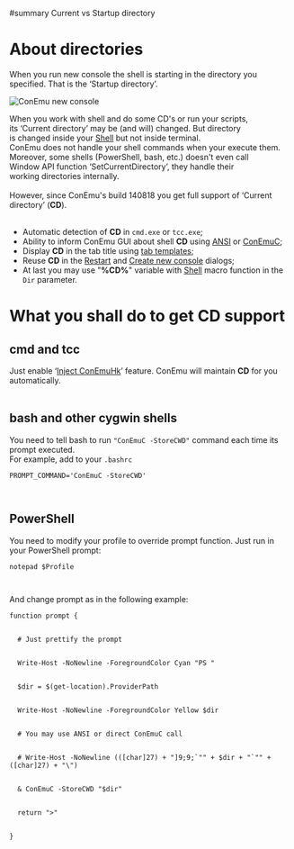 ﻿#summary Current vs Startup directory



# About directories #

When you run new console the shell is starting in the directory you specified.
That is the ‘Startup directory’.

<img src='http://conemu-maximus5.googlecode.com/svn/files/ConEmuCreate.png' alt='ConEmu new console' title='ConEmu confirmation of new console creation'>

When you work with shell and do some CD's or run your scripts,<br>
its ‘Current directory’ may be (and will) changed. But directory<br>
is changed inside your <a href='TerminalVsShell.md'>Shell</a> but not inside terminal.<br>
ConEmu does not handle your shell commands when your execute them.<br>
Moreover, some shells (PowerShell, bash, etc.) doesn't even call<br>
Window API function ‘SetCurrentDirectory’, they handle their<br>
working directories internally.<br>
<br>
However, since ConEmu's build 140818 you get full support of ‘Current directory’ (<b>CD</b>).<br>
<br>
<ul><li>Automatic detection of <b>CD</b> in <code>cmd.exe</code> or <code>tcc.exe</code>;<br>
</li><li>Ability to inform ConEmu GUI about shell <b>CD</b> using <a href='http://conemu.github.io/en/AnsiEscapeCodes.html'>ANSI</a> or <a href='http://conemu.github.io/en/ConEmuC.html'>ConEmuC</a>;<br>
</li><li>Display <b>CD</b> in the tab title using <a href='http://conemu.github.io/en/SettingsTabBar.html'>tab templates</a>;<br>
</li><li>Reuse <b>CD</b> in the <a href='RestartTab.md'>Restart</a> and <a href='http://conemu.github.io/en/LaunchNewTab.html'>Create new console</a> dialogs;<br>
</li><li>At last you may use "<b>%CD%</b>" variable with <a href='http://conemu.github.io/en/GuiMacro.html#List_of_functions'>Shell</a> macro function in the <code>Dir</code> parameter.</li></ul>

<h1>What you shall do to get <b>CD</b> support</h1>

<h2>cmd and tcc</h2>
Just enable ‘<a href='http://conemu.github.io/en/ConEmuHk.html'>Inject ConEmuHk</a>’ feature. ConEmu will maintain <b>CD</b> for you automatically.<br>
<br>
<h2>bash and other cygwin shells</h2>
You need to tell bash to run <code>"ConEmuC -StoreCWD"</code> command each time its prompt executed.<br>
For example, add to your <code>.bashrc</code>
<pre><code>PROMPT_COMMAND='ConEmuC -StoreCWD'<br>
</code></pre>

<h2>PowerShell</h2>
You need to modify your profile to override prompt function. Just run in your PowerShell prompt:<br>
<pre><code>notepad $Profile<br>
</code></pre>
And change prompt as in the following example:<br>
<pre><code>function prompt {<br>
  # Just prettify the prompt<br>
  Write-Host -NoNewline -ForegroundColor Cyan "PS "<br>
  $dir = $(get-location).ProviderPath<br>
  Write-Host -NoNewline -ForegroundColor Yellow $dir<br>
  # You may use ANSI or direct ConEmuC call<br>
  # Write-Host -NoNewline (([char]27) + "]9;9;`"" + $dir + "`"" + ([char]27) + "\")<br>
  &amp; ConEmuC -StoreCWD "$dir"<br>
  return "&gt;"<br>
}<br>
</code></pre>